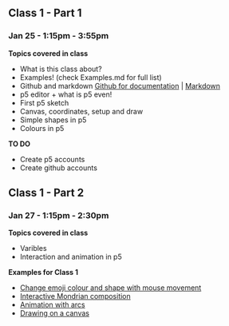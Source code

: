 ## Class 1 - Part 1
### Jan 25 - 1:15pm - 3:55pm

**Topics covered in class**
* What is this class about?
* Examples! (check Examples.md for full list)
* Github and markdown [Github for documentation](https://github.com/MathuraMG/Resources/blob/main/Github-for-documentation.md) | [Markdown](https://markdown-it.github.io/)
* p5 editor + what is p5 even!
* First p5 sketch 
* Canvas, coordinates, setup and draw
* Simple shapes in p5
* Colours in p5

**TO DO**
* Create p5 accounts
* Create github accounts

## Class 1 - Part 2
### Jan 27 - 1:15pm - 2:30pm

**Topics covered in class**
* Varibles 
* Interaction and animation in p5

**Examples for Class 1**
* [Change emoji colour and shape with mouse movement](https://editor.p5js.org/itp42/sketches/DPKwQyIK0)
* [Interactive Mondrian composition](https://editor.p5js.org/itp42/sketches/P4cRwLPYl)
* [Animation with arcs](https://editor.p5js.org/itp42/sketches/HKWOhem2H)
* [Drawing on a canvas](https://editor.p5js.org/itp42/sketches/Oc2UVds7w)

